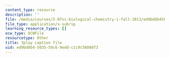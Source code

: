 ```yaml
---
content_type: resource
description: ''
file: /media/courses/5-07sc-biological-chemistry-i-fall-2013/ed9bd8b4503559c69eddc1c9c5800df3_LCiH8faydGk.vtt
file_type: application/x-subrip
learning_resource_types: []
ocw_type: OCWFile
resourcetype: Other
title: 3play caption file
uid: ed9bd8b4-5035-59c6-9edd-c1c9c5800df3
---
```

